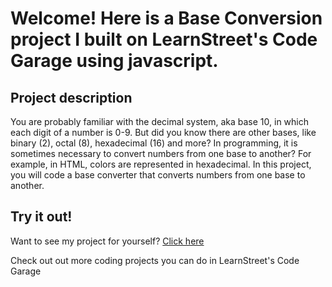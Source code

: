 
Welcome! Here is a Base Conversion project I built on LearnStreet's Code Garage using javascript.
===============================================================================================================

Project description
-------------------------

You are probably familiar with the decimal system, aka base 10, in which each digit of a number is 0-9. But did you know there are other bases, like binary (2), octal (8), hexadecimal (16) and more? In programming, it is sometimes necessary to convert numbers from one base to another? For example, in HTML, colors are represented in hexadecimal. In this project, you will code a base converter that converts numbers from one base to another.

Try it out!
--------------

Want to see my project for yourself? [Click here](http://www.learnstreet.com//view_profile/5068deef76b99c542c000031/project)

Check out out more coding projects you can do in LearnStreet's Code Garage
		
